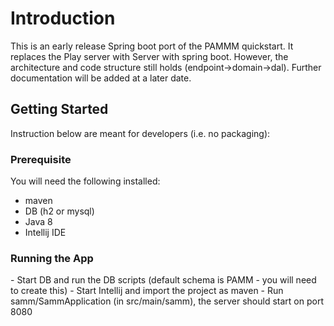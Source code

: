 Introduction
=

This is an early release Spring boot port of the PAMMM quickstart.  It replaces the Play server with Server with spring boot.  However, the architecture and code structure still holds (endpoint->domain->dal).  Further documentation will be added at a later date.

Getting Started
-

Instruction below are meant for developers (i.e. no packaging):

<h3>Prerequisite</h3>
You will need the following installed:

- maven
- DB (h2 or mysql)
- Java 8
- Intellij IDE

<h3>Running the App </h3>
- Start DB and run the DB scripts (default schema is PAMM - you will need to create this)
- Start Intellij and import the project as maven
- Run samm/SammApplication (in src/main/samm), the server should start on port 8080
 



 